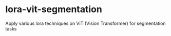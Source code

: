 # lora-vit-segmentation
Apply various lora techniques on ViT (Vision Transformer) for segmentation tasks
